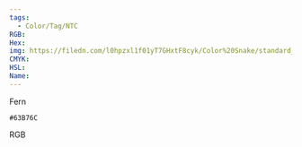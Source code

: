 ```yaml
---
tags:
  - Color/Tag/NTC
RGB:
Hex:
img: https://filedn.com/l0hpzxl1f01yT7GHxtF8cyk/Color%20Snake/standard_csv_to_svg//63B76C.svg
CMYK:
HSL:
Name:
---
```

Fern
```palette
#63B76C
```
RGB
